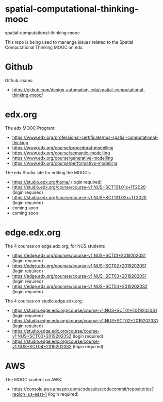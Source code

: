 # spatial-computational-thinking-mooc
spatial-computational-thinking-mooc

This repo is being used to manange issues related to the Spatial Computational Thinking MOOC on edx. 

# Github

Github issues:
- https://github.com/design-automation-edu/spatial-computational-thinking-mooc/

# edx.org

The edx MOOC Program:
- https://www.edx.org/professional-certificate/nus-spatial-computational-thinking
- https://www.edx.org/course/procedural-modelling
- https://www.edx.org/course/semantic-modelling
- https://www.edx.org/course/generative-modelling
- https://www.edx.org/course/performative-modelling

The edx Studio site for editing the MOOCs:
- https://studio.edx.org/home/ (login required)
- https://studio.edx.org/course/course-v1:NUS+SCT101.01x+1T2020 (login required)
- https://studio.edx.org/course/course-v1:NUS+SCT101.02x+1T2020 (login required)
- coming soon
- coming soon

# edge.edx.org

The 4 courses on edge.edx.org, for NUS students

- https://edge.edx.org/courses/course-v1:NUS+SCT01+20192020S1 (login required)
- https://edge.edx.org/courses/course-v1:NUS+SCT02+20192020S1 (login required)
- https://edge.edx.org/courses/course-v1:NUS+SCT03+20192020S1 (login required)
- https://edge.edx.org/courses/course-v1:NUS+SCT04+20192020S2 (login required)

The 4 courses on studio.edge.edx.org:

- https://studio.edge.edx.org/course/course-v1:NUS+SCT01+20192020S1 (login required)
- https://studio.edge.edx.org/course/course-v1:NUS+SCT02+20192020S1 (login required)
- https://studio.edge.edx.org/course/course-v1:NUS+SCT03+20192020S2 (login required)
- https://studio.edge.edx.org/course/course-v1:NUS+SCT04+20192020S2 (login required)


# AWS

The MOOC content on AWS:
- https://console.aws.amazon.com/codesuite/codecommit/repositories?region=us-east-1 (login required)


